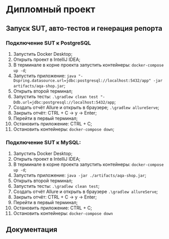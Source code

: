 # Дипломный проект

## Запуск SUT, авто-тестов и генерация репорта

### Подключение SUT к PostgreSQL

1. Запустить Docker Desktop;
1. Открыть проект в IntelliJ IDEA;
1. В терминале в корне проекта запустить контейнеры:
   `docker-compose up -d`;
1. Запустить приложение:
   `java "-Dspring.datasource.url=jdbc:postgresql://localhost:5432/app" -jar artifacts/aqa-shop.jar`;
1. Открыть второй терминал;
1. Запустить тесты:
   `.\gradlew clean test "-Ddb.url=jdbc:postgresql://localhost:5432/app`;
1. Создать отчёт Allure и открыть в браузере;
   `.\gradlew allureServe`;
1. Закрыть отчёт:
   CTRL + C -> y -> Enter;
1. Перейти в первый терминал;
1. Остановить приложение:
   CTRL + C;
1. Остановить контейнеры:
   `docker-compose down`;
   </a>

### Подключение SUT к MySQL:

1. Запустить Docker Desktop;
1. Открыть проект в IntelliJ IDEA;
1. В терминале в корне проекта запустить контейнеры:
   `docker-compose up -d`;
1. Запустить приложение:
   `java -jar ./artifacts/aqa-shop.jar`;
1. Открыть второй терминал;
1. Запустить тесты:
   `.\gradlew clean test`;
1. Создать отчёт Allure и открыть в браузере
   `.\gradlew allureServe`;
1. Закрыть отчёт:
   CTRL + C -> y -> Enter;
1. Перейти в первый терминал;
1. Остановить приложение:
   CTRL + C;
1. Остановить контейнеры:
   `docker-compose down`
   </a>

## Документация
